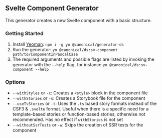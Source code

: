 ## Svelte Component Generator

This generator creates a new Svelte component with a basic structure.

### Getting Started
1. Install [Yeoman](https://yeoman.io/): `npm i -g yo @canonical/generator-ds`
2. Run the generator: `yo @canonical/ds:sv-component path/to/ComponentInPascalCase`
3. The required arguments and possible flags are listed by invoking the generator with the `--help` flag, for instance `yo @canonical/ds:sv-component --help`

### Options
- `--withStyles` or `-c`: Creates a `<style>` block in the component file
- `--withStories` or `-s`: Creates a Storybook file for the component
- `--useTsStories` or `-t`: Uses the `.ts` based story formats instead of the CSF3 & `.svelte` format. Useful when there is a specific need for a template-based stories or function-based stories, otherwise not recommended. Has no effect if `withStories` is not set
- `--withoutSsrTests` or `-w`: Skips the creation of SSR tests for the component
